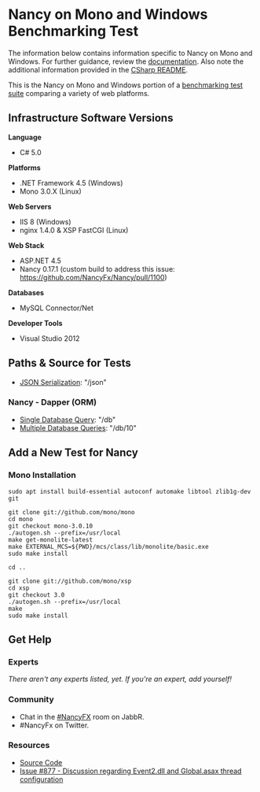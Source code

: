 # Nancy on Mono and Windows Benchmarking Test

The information below contains information specific to Nancy on Mono and Windows. 
For further guidance, review the 
[documentation](http://frameworkbenchmarks.readthedocs.org/en/latest/). 
Also note the additional information provided in the [CSharp README](../).

This is the Nancy on Mono and Windows portion of a [benchmarking test suite](../../) 
comparing a variety of web platforms.

## Infrastructure Software Versions

**Language**

* C# 5.0

**Platforms**

* .NET Framework 4.5 (Windows)
* Mono 3.0.X (Linux)

**Web Servers**

* IIS 8 (Windows)
* nginx 1.4.0 & XSP FastCGI (Linux)

**Web Stack**

* ASP.NET 4.5
* Nancy 0.17.1 (custom build to address this issue: https://github.com/NancyFx/Nancy/pull/1100)

**Databases**

* MySQL Connector/Net

**Developer Tools**

* Visual Studio 2012

## Paths & Source for Tests

* [JSON Serialization](NancyModules/JsonModule.cs): "/json"

### Nancy - Dapper (ORM)

* [Single Database Query](NancyModules/DbModule.cs): "/db"
* [Multiple Database Queries](NancyModules/DbModule.cs): "/db/10"

## Add a New Test for Nancy

### Mono Installation

    sudo apt install build-essential autoconf automake libtool zlib1g-dev git

    git clone git://github.com/mono/mono
    cd mono
    git checkout mono-3.0.10
    ./autogen.sh --prefix=/usr/local
    make get-monolite-latest
    make EXTERNAL_MCS=${PWD}/mcs/class/lib/monolite/basic.exe
    sudo make install

    cd ..

    git clone git://github.com/mono/xsp
    cd xsp
    git checkout 3.0
    ./autogen.sh --prefix=/usr/local
    make
    sudo make install

## Get Help

### Experts

_There aren't any experts listed, yet. If you're an expert, add yourself!_

### Community

* Chat in the [#NancyFX](https://jabbr.net/account/login?ReturnUrl=%2F#/rooms/nancyfx) room on JabbR.
* #NancyFx on Twitter.

### Resources

* [Source Code](https://github.com/NancyFx/Nancy)
* [Issue #877 - Discussion regarding Event2.dll and Global.asax thread configuration](https://github.com/TechEmpower/FrameworkBenchmarks/issues/877)

